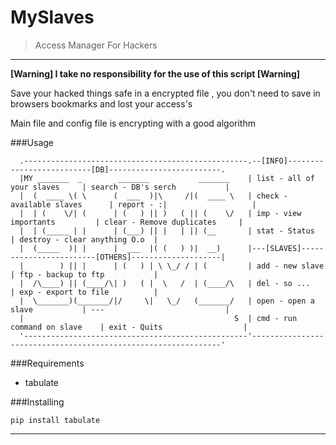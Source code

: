 # MySlaves
> Access Manager For Hackers

***
**[Warning] I take no responsibility for the use of this script [Warning]**

Save your hacked things safe in a encrypted file , you don't need to save in browsers bookmarks and lost your access's

Main file and config file is encrypting with a good algorithm

###Usage
```
  .--------------------------------------------------.--[INFO]--------------------------[DB]-------------------------.
  |MY _______  _        _______           _______    | list - all of your slaves     | search - DB's serch           |
  |  (  ____ \( \      (  ___  )|\     /|(  ____ \   | check - available slaves      | report - :|                   |
  |  | (    \/| (      | (   ) || )   ( || (    \/   | imp - view importants         | clear - Remove duplicates     |
  |  | (_____ | |      | (___) || |   | || (__       | stat - Status                 | destroy - clear anything O.o  |
  |  (_____  )| |      |  ___  |( (   ) )|  __)      |---[SLAVES]------------------------[OTHERS]--------------------|
  |        ) || |      | (   ) | \ \_/ / | (         | add - new slave               | ftp - backup to ftp           |
  |  /\____) || (____/\| )   ( |  \   /  | (____/\   | del - so ...                  | exp - export to file          |
  |  \_______)(_______/|/     \|   \_/   (_______/   | open - open a slave           | ---                           |
  |                                               S  | cmd - run command on slave    | exit - Quits                  |
  '--------------------------------------------------'---------------------------------------------------------------'
```
###Requirements

* tabulate

###Installing

```pip install tabulate```

***
